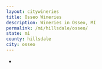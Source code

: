 ```yaml
---
layout: citywineries
title: Osseo Wineries
description: Wineries in Osseo, MI
permalink: /mi/hillsdale/osseo/
state: mi
county: hillsdale
city: osseo
---
```

-
